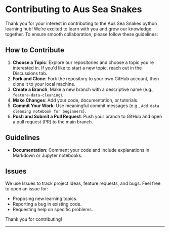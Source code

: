 # Contributing to Aus Sea Snakes

Thank you for your interest in contributing to the Aus Sea Snakes python learning hub! We’re excited to learn with you and grow our knowledge together. To ensure smooth collaboration, please follow these guidelines:

## How to Contribute

1. **Choose a Topic**: Explore our repositories and choose a topic you're interested in. If you'd like to start a new topic, reach out in the Discussions tab.
2. **Fork and Clone**: Fork the repository to your own GitHub account, then clone it to your local machine.
3. **Create a Branch**: Make a new branch with a descriptive name (e.g., `feature-data-cleaning`).
4. **Make Changes**: Add your code, documentation, or tutorials.
5. **Commit Your Work**: Use meaningful commit messages (e.g., `Add data cleaning notebook for beginners`).
6. **Push and Submit a Pull Request**: Push your branch to GitHub and open a pull request (PR) to the main branch.

## Guidelines

- **Documentation**: Comment your code and include explanations in Markdown or Jupyter notebooks.

## Issues

We use Issues to track project ideas, feature requests, and bugs. Feel free to open an issue for:
- Proposing new learning topics.
- Reporting a bug in existing code.
- Requesting help on specific problems.

Thank you for contributing!

---
